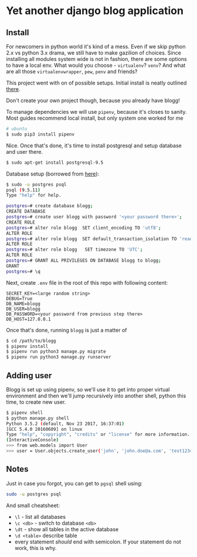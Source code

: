 # Yet another django blog application

## Install

For newcomers in python world it's kind of a mess. Even if we skip python 2.x vs python 3.x
drama, we still have to make gazilion of choices. Since installing all modules system wide
is not in fashion, there are some options to have a local env. What would you choose - `virtualenv`?
`venv`? And what are all those `virtualenvwrapper`, `pew`, `penv` and friends?

This project went with on of possible setups. Initial install is neatly outlined [there][mozilla].

Don't create your own project though, because you already have blogg!

To manage dependencies we will use `pipenv`, because it's closes to sanity. Most guides recommend
local install, but only system one worked for me

~~~bash
# ubuntu
$ sudo pip3 install pipenv
~~~

Nice. Once that's done, it's time to install postgresql and setup database and user there.

~~~bash
$ sudo apt-get install postgresql-9.5
~~~

Database setup (borrowed from [here][do]):

~~~bash
$ sudo -u postgres psql
psql (9.5.11)
Type "help" for help.

postgres=# create database blogg;
CREATE DATABASE
postgres=# create user blogg with password '<your password there>';
CREATE ROLE
postgres=# alter role blogg  SET client_encoding TO 'utf8';
ALTER ROLE
postgres=# alter role blogg  SET default_transaction_isolation TO 'read committed';
ALTER ROLE
postgres=# alter role blogg   SET timezone TO 'UTC';
ALTER ROLE
postgres=# GRANT ALL PRIVILEGES ON DATABASE blogg to blogg;
GRANT
postgres=# \q
~~~

Next, create `.env` file in the root of this repo with following content:

~~~
SECRET_KEY=<large random string>
DEBUG=True
DB_NAME=blogg
DB_USER=blogg
DB_PASSWORD=<your password from previous step there>
DB_HOST=127.0.0.1
~~~

Once that's done, running `blogg` is just a matter of

~~~bash
$ cd /path/to/blogg
$ pipenv install
$ pipenv run python3 manage.py migrate
$ pipenv run python3 manage.py runserver
~~~

## Adding user

Blogg is set up using pipenv, so we'll use it to get into proper virtual
environment and then we'll jump recursively into another shell, python this time,
to create new user.

~~~bash
$ pipenv shell
$ python manage.py shell
Python 3.5.2 (default, Nov 23 2017, 16:37:01) 
[GCC 5.4.0 20160609] on linux
Type "help", "copyright", "credits" or "license" for more information.
(InteractiveConsole)
>>> from web.models import User
>>> user = User.objects.create_user('john', 'john.doe@a.com', 'test1234')
~~~


## Notes

Just in case you forgot, you can get to `pgsql` shell using:

~~~bash
sudo -u postgres psql
~~~

And small cheatsheet:

* `\l` - list all databases
* `\c <db>` - switch to database `<db>`
* `\dt` - show all tables in the active database
* `\d <table>` describe table
* every statement *should* end with semicolon. If your statement do not work, this is why.

[mozilla]: https://developer.mozilla.org/en-US/docs/Learn/Server-side/Django/development_environment
[do]: https://www.digitalocean.com/community/tutorials/how-to-set-up-django-with-postgres-nginx-and-gunicorn-on-ubuntu-16-04
